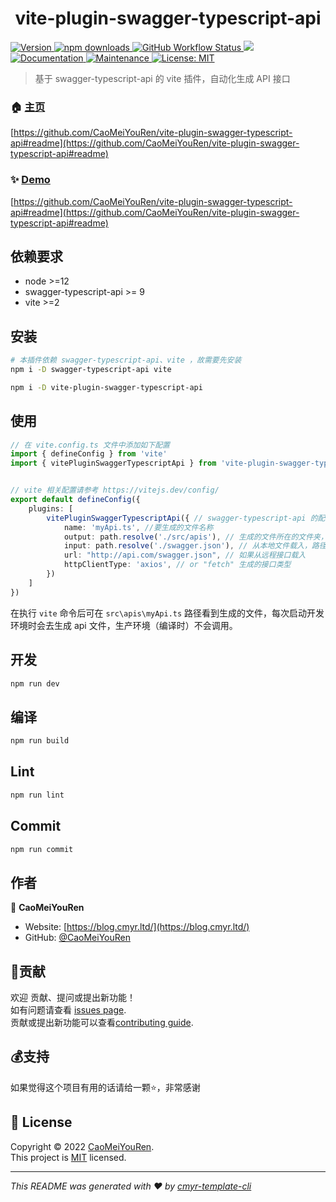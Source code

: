 <h1 align="center">vite-plugin-swagger-typescript-api </h1>
<p>
  <a href="https://www.npmjs.com/package/vite-plugin-swagger-typescript-api" target="_blank">
    <img alt="Version" src="https://img.shields.io/npm/v/vite-plugin-swagger-typescript-api.svg">
  </a>
  <a href="https://www.npmjs.com/package/vite-plugin-swagger-typescript-api" target="_blank">
    <img alt="npm downloads" src="https://img.shields.io/npm/dt/vite-plugin-swagger-typescript-api?label=npm%20downloads&color=yellow">
  </a>
  <a href="https://github.com/CaoMeiYouRen/vite-plugin-swagger-typescript-api/actions?query=workflow%3ARelease" target="_blank">
    <img alt="GitHub Workflow Status" src="https://img.shields.io/github/actions/workflow/status/CaoMeiYouRen/vite-plugin-swagger-typescript-api/release.yml?branch=master">
  </a>
  <img src="https://img.shields.io/badge/node-%3E%3D12-blue.svg" />
  <a href="https://github.com/CaoMeiYouRen/vite-plugin-swagger-typescript-api#readme" target="_blank">
    <img alt="Documentation" src="https://img.shields.io/badge/documentation-yes-brightgreen.svg" />
  </a>
  <a href="https://github.com/CaoMeiYouRen/vite-plugin-swagger-typescript-api/graphs/commit-activity" target="_blank">
    <img alt="Maintenance" src="https://img.shields.io/badge/Maintained%3F-yes-green.svg" />
  </a>
  <a href="https://github.com/CaoMeiYouRen/vite-plugin-swagger-typescript-api/blob/master/LICENSE" target="_blank">
    <img alt="License: MIT" src="https://img.shields.io/badge/License-MIT-yellow.svg" />
  </a>
</p>


> 基于 swagger-typescript-api 的 vite 插件，自动化生成 API 接口

### 🏠 [主页](https://github.com/CaoMeiYouRen/vite-plugin-swagger-typescript-api#readme)

[https://github.com/CaoMeiYouRen/vite-plugin-swagger-typescript-api#readme](https://github.com/CaoMeiYouRen/vite-plugin-swagger-typescript-api#readme)


### ✨ [Demo](https://github.com/CaoMeiYouRen/vite-plugin-swagger-typescript-api#readme)

[https://github.com/CaoMeiYouRen/vite-plugin-swagger-typescript-api#readme](https://github.com/CaoMeiYouRen/vite-plugin-swagger-typescript-api#readme)


## 依赖要求


- node >=12
- swagger-typescript-api >= 9
- vite >=2 

## 安装

```sh
# 本插件依赖 swagger-typescript-api、vite ，故需要先安装
npm i -D swagger-typescript-api vite

npm i -D vite-plugin-swagger-typescript-api
```

## 使用

```ts
// 在 vite.config.ts 文件中添加如下配置
import { defineConfig } from 'vite'
import { vitePluginSwaggerTypescriptApi } from 'vite-plugin-swagger-typescript-api'


// vite 相关配置请参考 https://vitejs.dev/config/
export default defineConfig({
    plugins: [
        vitePluginSwaggerTypescriptApi({ // swagger-typescript-api 的配置，具体可参考 https://github.com/acacode/swagger-typescript-api
            name: 'myApi.ts', //要生成的文件名称
            output: path.resolve('./src/apis'), // 生成的文件所在的文件夹，注意要使用 path.resolve 解析出绝对路径，否则路径可能会有错误
            input: path.resolve('./swagger.json'), // 从本地文件载入，路径问题同 output
            url: "http://api.com/swagger.json", // 如果从远程接口载入
            httpClientType: 'axios', // or "fetch" 生成的接口类型
        })
    ]
})
```

在执行 `vite` 命令后可在 `src\apis\myApi.ts` 路径看到生成的文件，每次启动开发环境时会去生成 api 文件，生产环境（编译时）不会调用。

## 开发

```sh
npm run dev
```

## 编译

```sh
npm run build
```

## Lint

```sh
npm run lint
```

## Commit

```sh
npm run commit
```


## 作者


👤 **CaoMeiYouRen**

* Website: [https://blog.cmyr.ltd/](https://blog.cmyr.ltd/)
* GitHub: [@CaoMeiYouRen](https://github.com/CaoMeiYouRen)


## 🤝贡献

欢迎 贡献、提问或提出新功能！<br />如有问题请查看 [issues page](https://github.com/CaoMeiYouRen/vite-plugin-swagger-typescript-api/issues). <br/>贡献或提出新功能可以查看[contributing guide](https://github.com/CaoMeiYouRen/vite-plugin-swagger-typescript-api/blob/master/CONTRIBUTING.md).

## 💰支持

如果觉得这个项目有用的话请给一颗⭐️，非常感谢

## 📝 License

Copyright © 2022 [CaoMeiYouRen](https://github.com/CaoMeiYouRen).<br />
This project is [MIT](https://github.com/CaoMeiYouRen/vite-plugin-swagger-typescript-api/blob/master/LICENSE) licensed.

***
_This README was generated with ❤️ by [cmyr-template-cli](https://github.com/CaoMeiYouRen/cmyr-template-cli)_
